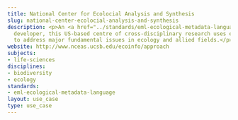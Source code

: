 ```yaml
---
title: National Center for Ecolocial Analysis and Synthesis
slug: national-center-ecolocial-analysis-and-synthesis
description: <p>An <a href="../standards/eml-ecological-metadata-language.html">EML</a>
  developer, this US-based centre of cross-disciplinary research uses existing data
  to address major fundamental issues in ecology and allied fields.</p>
website: http://www.nceas.ucsb.edu/ecoinfo/approach
subjects:
- life-sciences
disciplines:
- biodiversity
- ecology
standards:
- eml-ecological-metadata-language
layout: use_case
type: use_case
---
```


